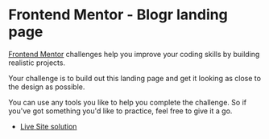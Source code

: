 # Frontend Mentor - Blogr landing page
[Frontend Mentor](https://www.frontendmentor.io) challenges help you improve your coding skills by building realistic projects.

Your challenge is to build out this landing page and get it looking as close to the design as possible.

You can use any tools you like to help you complete the challenge. So if you've got something you'd like to practice, feel free to give it a go.

- [Live Site solution](https://sandesh4141.github.io/blogr-landing-page/)
